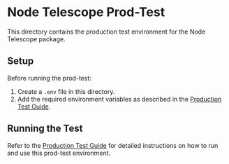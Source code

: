 # Node Telescope Prod-Test

This directory contains the production test environment for the Node Telescope package.

## Setup

Before running the prod-test:

1. Create a `.env` file in this directory.
2. Add the required environment variables as described in the [Production Test Guide](../../../docs/PROD_TEST_GUIDE.md#environment-setup).

## Running the Test

Refer to the [Production Test Guide](../../../docs/PROD_TEST_GUIDE.md) for detailed instructions on how to run and use this prod-test environment.
